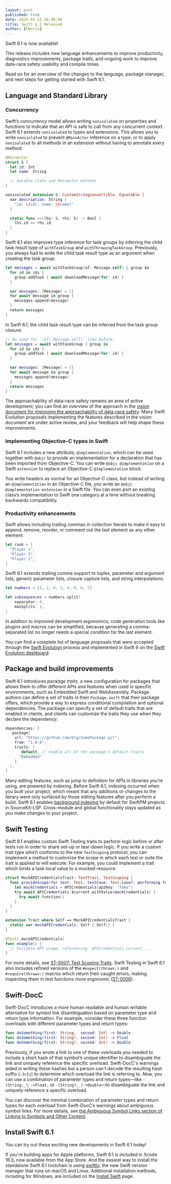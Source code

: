 ```yaml
---
layout: post
published: true
date: 2025-03-31 10:00:00
title: Swift 6.1 Released
author: [hborla]
---
```


Swift 6.1 is now available!

This release includes new language enhancements to improve productivity, diagnostics improvements, package traits, and ongoing work to improve data-race safety usability and compile times.

Read on for an overview of the changes to the language, package manager, and next steps for getting started with Swift 6.1.

## Language and Standard Library

### Concurrency

Swift’s concurrency model allows writing `nonisolated` on properties and functions to indicate that an API is safe to call from any concurrent context. Swift 6.1 extends `nonisolated` to types and extensions. This allows you to write `nonisolated` to prevent `@MainActor` inference on a type, or to apply `nonisolated` to all methods in an extension without having to annotate every method:

```swift
@MainActor
struct S {
  let id: Int
  let name: String

  // mutable state and MainActor methods
}

nonisolated extension S: CustomStringConvertible, Equatable {
  var description: String {
    "id: \(id), name: \(name)"
  }

  static func ==(lhs: S, rhs: S) -> Bool {
    lhs.id == rhs.id
  }
}
```

Swift 6.1 also improves type inference for task groups by inferring the child task result type of `withTaskGroup` and `withThrowingTaskGroup`. Previously, you always had to write the child task result type as an argument when creating the task group: 

```swift
let messages = await withTaskGroup(of: Message.self) { group in
  for id in ids {
    group.addTask { await downloadMessage(for: id) }
  }

  var messages: [Message] = []
  for await message in group {
    messages.append(message)
  }
  return messages
}
```

In Swift 6.1, the child task result type can be inferred from the task group closure:

```swift
// No need for `(of: Message.self)` like before.
let messages = await withTaskGroup { group in
  for id in ids {
    group.addTask { await downloadMessage(for: id) }
  }

  var messages: [Message] = []
  for await message in group {
    messages.append(message)
  }
  return messages
}
```

The approachability of data-race safety remains an area of active development; you can find an overview of the approach in the [vision document for improving the approachability of data-race safety](https://github.com/swiftlang/swift-evolution/blob/main/visions/approachable-concurrency.md). Many Swift Evolution proposals implementing the features described in the vision document are under active review, and your feedback will help shape these improvements.

### Implementing Objective-C types in Swift

Swift 6.1 includes a new attribute, `@implementation`, which can be used together with `@objc` to provide an implementation for a declaration that has been imported from Objective-C. You can write `@objc @implementation` on a Swift `extension` to replace an Objective-C `@implementation` block.

You write headers as normal for an Objective-C class, but instead of writing an `@implementation` in an Objective-C file, you write an `@objc @implementation extension` in a Swift file. You can even port an existing class’s implementation to Swift one category at a time without breaking backwards compatibility.

### Productivity enhancements

Swift allows including trailing commas in collection literals to make it easy to append, remove, reorder, or comment out the last element as any other element:

```swift
let rank = [
  "Player 1",
  "Player 3",
  "Player 2",
]
```

Swift 6.1 extends trailing comma support to tuples, parameter and argument lists, generic parameter lists, closure capture lists, and string interpolations:

```swift
let numbers = [1, 2, 0, 3, 4, 0, 0, 5]

let subsequences = numbers.split(
    separator: 0,
    maxSplits: 1,
)
```

In addition to improved development ergonomics, code generation tools like plugins and macros can be simplified, because generating a comma-separated list no longer needs a special condition for the last element.

You can find a complete list of language proposals that were accepted through the [Swift Evolution](https://github.com/swiftlang/swift-evolution) process and implemented in Swift 6 on the [Swift Evolution dashboard](/swift-evolution/#?version=6.1).

## Package and build improvements

Swift 6.1 introduces *package traits*, a new configuration for packages that allows them to offer different APIs and features when used in specific environments, such as Embedded Swift and WebAssembly. Package authors can define a set of traits in their `Package.swift` that their package offers, which provide a way to express conditional compilation and optional dependencies. The package can specify a set of default traits that are enabled in clients, and clients can customize the traits they use when they declare the dependency:

```swift
dependencies: [
  .package(
    url: "https://github.com/Org/SomePackage.git",
    from: "1.0.0",
    traits: [
      .default, // enable all of the package's default traits
      "Embedded"
    ]
  ),
]
```

Many editing features, such as jump to definition for APIs in libraries you’re using, are powered by indexing. Before Swift 6.1, indexing occurred when you built your project, which meant that any additions or changes to the library were only surfaced by those editing features after you perform a build. Swift 6.1 enables [background indexing](https://github.com/swiftlang/sourcekit-lsp/blob/main/Documentation/Enable%20Experimental%20Background%20Indexing.md) by default for SwiftPM projects in SourceKit-LSP. Cross-module and global functionality stays updated as you make changes to your project.

## Swift Testing

Swift 6.1 enables custom Swift Testing traits to perform logic before or after tests run in order to share set-up or tear-down logic. If you write a custom trait type which conforms to the new `TestScoping` protocol, you can implement a method to customize the scope in which each test or suite the trait is applied to will execute. For example, you could implement a trait which binds a task local value to a mocked resource:

```swift
struct MockAPICredentialsTrait: TestTrait, TestScoping {
  func provideScope(for test: Test, testCase: Test.Case?, performing function: @Sendable () async throws -> Void) async throws {
    let mockCredentials = APICredentials(apiKey: "fake")
    try await APICredentials.$current.withValue(mockCredentials) {
      try await function()
    }
  }
}

extension Trait where Self == MockAPICredentialsTrait {
  static var mockAPICredentials: Self { Self() }
}

@Test(.mockAPICredentials)
func example() {
  // Validate API usage, referencing `APICredentials.current`...
}
```

For more details, see [ST-0007: Test Scoping Traits](https://github.com/swiftlang/swift-evolution/blob/main/proposals/testing/0007-test-scoping-traits.md). Swift Testing in Swift 6.1 also includes refined versions of the `#expect(throws:)` and `#require(throws:)` macros which return their caught errors, making inspecting them in test functions more ergonomic ([ST-0006](https://github.com/swiftlang/swift-evolution/blob/main/proposals/testing/0006-return-errors-from-expect-throws.md)).

## Swift-DocC

Swift-DocC introduces a more human readable and human writable alternative for symbol link disambiguation based on parameter type and return type information. For example, consider these three function overloads with different parameter types and return types:

```swift
func doSomething(first: String,  second: Int) -> Double
func doSomething(first: String?, second: Int) -> Float
func doSomething(first: String?, second: Int) -> Double
```

Previously, if you wrote a link to one of these overloads you needed to include a short hash of that symbol’s unique identifier to disambiguate the link and uniquely reference the specific overload. Swift-DocC's warnings aided in writing these hashes but a person can't decode the resulting hash suffix (`-3c5j`) to determine which overload the link is referring to. Now, you can use a combination of parameter types and return types—like  `-(String,_)`, `->Float,` or `-(String?,_)->Double`—to disambiguate the link and uniquely reference a specific overload.

You can discover the minimal combination of parameter types and return types for each overload from Swift-DocC’s warnings about ambiguous symbol links. For more details, see [the Ambiguous Symbol Links section of Linking to Symbols and Other Content](/documentation/docc/linking-to-symbols-and-other-content#Ambiguous-Symbol-Links).

## Install Swift 6.1

You can try out these exciting new developments in Swift 6.1 today!

If you're building apps for Apple platforms, Swift 6.1 is included in Xcode 16.3, now available from the App Store. And the easiest way to install the standalone Swift 6.1 toolchain is using [swiftly](/blog/introducing-swiftly_10/), the new Swift version manager that runs on macOS and Linux. Additional installation methods, including for Windows, are included on the [Install Swift](/install/) page.

